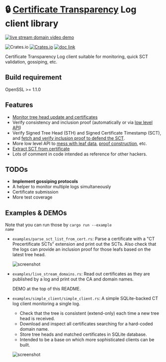 # &#x1F512; [Certificate Transparency](https://www.certificate-transparency.org/) Log client library

[![live stream domain video demo](./readme_img/demo.gif)](./examples/live_stream_domains.rs)

![Crates.io](https://img.shields.io/crates/l/ctclient)&nbsp;[![Crates.io](https://img.shields.io/crates/v/ctclient)](https://crates.io/crates/ctclient)&nbsp;[![doc link](https://docs.rs/ctclient/badge.svg)](https://docs.rs/ctclient)

Certificate Transparency Log client suitable for monitoring, quick SCT validation, gossiping, etc.

## Build requirement

OpenSSL >= 1.1.0

## Features

* [Monitor tree head update and certificates](https://docs.rs/ctclient/0.4/ctclient/struct.CTClient.html)
* Verify consistency and inclusion proof (automatically or via [low level API](https://docs.rs/ctclient/0.4/ctclient/internal/index.html#functions))
* Verify Signed Tree Head (STH) and Signed Certificate Timestamp (SCT), and [fetch and verify inclusion proof to defend the SCT](https://docs.rs/ctclient/0.4/ctclient/struct.CTClient.html#method.check_inclusion_proof_for_sct).
* More low level API to [mess with leaf data](https://docs.rs/ctclient/0.4/ctclient/internal/struct.Leaf.html#fields), [proof construction](https://docs.rs/ctclient/0.4/ctclient/internal/fn.consistency_proof_parts.html), etc.
* [Extract SCT from certificate](https://docs.rs/ctclient/0.4/ctclient/struct.SignedCertificateTimestamp.html#method.from_cert_sct_extension)
* Lots of comment in code intended as reference for other hackers.

## TODOs

* **Implement gossiping protocols**
* A helper to monitor multiple logs simultaneously
* Certificate submission
* More test coverage

## Examples & DEMOs

Note that you can run those by <code>cargo run --example <i>name</i></code>

* `examples/parse_sct_list_from_cert.rs`: Parse a certificate with a "CT Precertificate SCTs" extension and print out the SCTs. Also check that the logs can provide an inclusion proof for those leafs based on the latest tree head.

	![screenshot](readme_img/example_parse_sct_list_from_cert.png)

* `examples/live_stream_domains.rs`: Read out certificates as they are published by a log and print out the CA and domain names.

	DEMO at the top of this README.

* `examples/simple_client/simple_client.rs`: A simple SQLite-backed CT log client monitoring a single log.

	* Check that the tree is consistent (extend-only) each time a new tree head is received.
	* Download and inspect all certificates searching for a hard-coded domain name.
	* Store tree heads and matched certificates in SQLite database.
	* Intended to be a base on which more sophisticated clients can be built.

	![screenshot](readme_img/example_simple_client.png)
